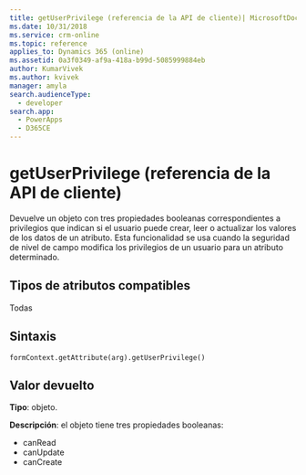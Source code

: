 ```yaml
---
title: getUserPrivilege (referencia de la API de cliente)| MicrosoftDocs
ms.date: 10/31/2018
ms.service: crm-online
ms.topic: reference
applies_to: Dynamics 365 (online)
ms.assetid: 0a3f0349-af9a-418a-b99d-5085999884eb
author: KumarVivek
ms.author: kvivek
manager: amyla
search.audienceType:
  - developer
search.app:
  - PowerApps
  - D365CE
---
```

# <a name="getuserprivilege-client-api-reference"></a>getUserPrivilege (referencia de la API de cliente)



Devuelve un objeto con tres propiedades booleanas correspondientes a privilegios que indican si el usuario puede crear, leer o actualizar los valores de los datos de un atributo. Esta funcionalidad se usa cuando la seguridad de nivel de campo modifica los privilegios de un usuario para un atributo determinado. 

## <a name="attribute-types-supported"></a>Tipos de atributos compatibles

Todas

## <a name="syntax"></a>Sintaxis

`formContext.getAttribute(arg).getUserPrivilege()`

## <a name="return-value"></a>Valor devuelto

**Tipo**: objeto. 

**Descripción**: el objeto tiene tres propiedades booleanas:
- canRead
- canUpdate
- canCreate

